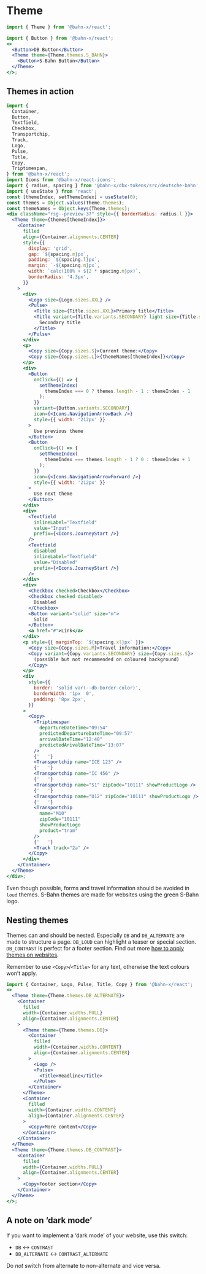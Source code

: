 # Theme

```js
import { Theme } from '@bahn-x/react';
```

```jsx
import { Button } from '@bahn-x/react';
<>
  <Button>DB Button</Button>
  <Theme theme={Theme.themes.S_BAHN}>
    <Button>S-Bahn Button</Button>
  </Theme>
</>;
```

## Themes in action

```jsx noeditor
import {
  Container,
  Button,
  Textfield,
  Checkbox,
  Transportchip,
  Track,
  Logo,
  Pulse,
  Title,
  Copy,
  Triptimespan,
} from '@bahn-x/react';
import Icons from '@bahn-x/react-icons';
import { radius, spacing } from '@bahn-x/dbx-tokens/src/deutsche-bahn';
import { useState } from 'react';
const [themeIndex, setThemeIndex] = useState(0);
const themes = Object.values(Theme.themes);
const themeNames = Object.keys(Theme.themes);
<div className="rsg--preview-37" style={{ borderRadius: radius.l }}>
  <Theme theme={themes[themeIndex]}>
    <Container
      filled
      align={Container.alignments.CENTER}
      style={{
        display: 'grid',
        gap: `${spacing.m}px`,
        padding: `${spacing.l}px`,
        margin: `-${spacing.m}px`,
        width: `calc(100% + ${2 * spacing.m}px)`,
        borderRadius: '4.3px',
      }}
    >
      <div>
        <Logo size={Logo.sizes.XXL} />
        <Pulse>
          <Title size={Title.sizes.XXL}>Primary title</Title>
          <Title variant={Title.variants.SECONDARY} light size={Title.sizes.M}>
            Secondary title
          </Title>
        </Pulse>
      </div>
      <p>
        <Copy size={Copy.sizes.S}>Current theme:</Copy>
        <Copy size={Copy.sizes.L}>{themeNames[themeIndex]}</Copy>
      </p>
      <div>
        <Button
          onClick={() => {
            setThemeIndex(
              themeIndex === 0 ? themes.length - 1 : themeIndex - 1
            );
          }}
          variant={Button.variants.SECONDARY}
          icon={<Icons.NavigationArrowBack />}
          style={{ width: '212px' }}
        >
          Use previous theme
        </Button>
        <Button
          onClick={() => {
            setThemeIndex(
              themeIndex === themes.length - 1 ? 0 : themeIndex + 1
            );
          }}
          icon={<Icons.NavigationArrowForward />}
          style={{ width: '212px' }}
        >
          Use next theme
        </Button>
      </div>
      <div>
        <Textfield
          inlineLabel="Textfield"
          value="Input"
          prefix={<Icons.JourneyStart />}
        />
        <Textfield
          disabled
          inlineLabel="Textfield"
          value="Disabled"
          prefix={<Icons.JourneyStart />}
        />
      </div>
      <div>
        <Checkbox checked>Checkbox</Checkbox>
        <Checkbox checked disabled>
          Disabled
        </Checkbox>
        <Button variant="solid" size="m">
          Solid
        </Button>
        <a href="#">Link</a>
      </div>
      <p style={{ marginTop: `${spacing.xl}px` }}>
        <Copy size={Copy.sizes.M}>Travel information:</Copy>
        <Copy variant={Copy.variants.SECONDARY} size={Copy.sizes.S}>
          (possible but not recommended on coloured background)
        </Copy>
      </p>
      <div
        style={{
          border: 'solid var(--db-border-color)',
          borderWidth: '1px  0',
          padding: '8px 2px',
        }}
      >
        <Copy>
          <Triptimespan
            departureDateTime="09:54"
            predictedDepartureDateTime="09:57"
            arrivalDateTime="12:48"
            predictedArivalDateTime="13:07"
          />
          {'   '}
          <Transportchip name="ICE 123" />
          {'   '}
          <Transportchip name="IC 456" />
          {'   '}
          <Transportchip name="S1" zipCode="10111" showProductLogo />
          {'   '}
          <Transportchip name="U12" zipCode="10111" showProductLogo />
          {'   '}
          <Transportchip
            name="M10"
            zipCode="10111"
            showProductLogo
            product="tram"
          />
          {'   '}
          <Track track="2a" />
        </Copy>
      </div>
    </Container>
  </Theme>
</div>;
```

Even though possible, forms and travel information should be avoided in `loud` themes. S-Bahn themes are made for websites using the green S-Bahn logo.

## Nesting themes

Themes can and should be nested. Especially `DB` and `DB_ALTERNATE` are made to structure a page. `DB_LOUD` can highlight a teaser or special section. `DB_CONTRAST` is perfect for a footer section. Find out more [how to apply themes on websites](https://dpp.bahn-x.de/foundation/colours/how-to-use-colours).

Remember to use `<Copy>`/`<Title>` for any text, otherwise the text colours won’t apply.

```jsx
import { Container, Logo, Pulse, Title, Copy } from '@bahn-x/react';
<>
  <Theme theme={Theme.themes.DB_ALTERNATE}>
    <Container
      filled
      width={Container.widths.FULL}
      align={Container.alignments.CENTER}
    >
      <Theme theme={Theme.themes.DB}>
        <Container
          filled
          width={Container.widths.CONTENT}
          align={Container.alignments.CENTER}
        >
          <Logo />
          <Pulse>
            <Title>Headline</Title>
          </Pulse>
        </Container>
      </Theme>
      <Container
        filled
        width={Container.widths.CONTENT}
        align={Container.alignments.CENTER}
      >
        <Copy>More content</Copy>
      </Container>
    </Container>
  </Theme>
  <Theme theme={Theme.themes.DB_CONTRAST}>
    <Container
      filled
      width={Container.widths.FULL}
      align={Container.alignments.CENTER}
    >
      <Copy>Footer section</Copy>
    </Container>
  </Theme>
</>;
```

## A note on ‘dark mode’

If you want to implement a ‘dark mode’ of your website, use this switch:

- `DB` ↔︎ `CONTRAST`
- `DB_ALTERNATE` ↔︎ `CONTRAST_ALTERNATE`

Do _not_ switch from alternate to non-alternate and vice versa.
